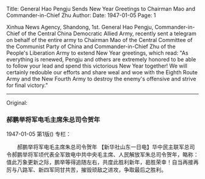Title: General Hao Pengju Sends New Year Greetings to Chairman Mao and Commander-in-Chief Zhu
Author:
Date: 1947-01-05
Page: 1

Xinhua News Agency, Shandong, 1st. General Hao Pengju, Commander-in-Chief of the Central China Democratic Allied Army, recently sent a telegram on behalf of the entire army to Chairman Mao of the Central Committee of the Communist Party of China and Commander-in-Chief Zhu of the People's Liberation Army to extend New Year greetings, which read: "As everything is renewed, Pengju and others are extremely honored to be able to follow your lead and spend this victorious New Year together! We will certainly redouble our efforts and share weal and woe with the Eighth Route Army and the New Fourth Army to destroy the enemy's offensive and strive for final victory."



<hr /> 

Original: 


### 郝鹏举将军电毛主席朱总司令贺年

1947-01-05
第1版()
专栏：

　　郝鹏举将军电毛主席朱总司令贺年
    【新华社山东一日电】华中民主联军总司令郝鹏举将军顷代表全军致电中共中央毛主席、人民解放军朱总司令贺年，略称：值此万象更新之际，鹏举等得追随左右，共度此胜利新年，曷胜荣幸！自当再接再厉与八路军、新四军同甘共苦，摧毁顽敌之进攻，争取最后之胜利。
